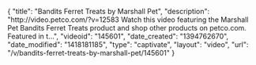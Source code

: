 {
    "title": "Bandits Ferret Treats by Marshall Pet",
    "description": "http:\/\/video.petco.com\/?v=12583 Watch this video featuring the Marshall Pet Bandits Ferret Treats product and shop other products on petco.com. Featured in t...",
    "videoid": "145601",
    "date_created": "1394762670",
    "date_modified": "1418181185",
    "type": "captivate",
    "layout": "video",
    "url": "\/v\/bandits-ferret-treats-by-marshall-pet\/145601"
}